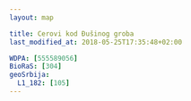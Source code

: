 ```yaml
---
layout: map

title: Cerovi kod Đušinog groba
last_modified_at: 2018-05-25T17:35:48+02:00

WDPA: [555589056]
BioRaS: [304]
geoSrbija:
  L1_182: [105]
---
```

